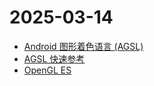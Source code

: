 # 2025-03-14

- [Android 图形着色语言 (AGSL) ](https://developer.android.com/develop/ui/views/graphics/agsl?hl=zh-cn)
- [AGSL 快速参考](https://developer.android.com/develop/ui/views/graphics/agsl/agsl-quick-reference?hl=zh-cn)
- [OpenGL ES](https://developer.android.com/develop/ui/views/graphics/opengl/about-opengl?hl=zh-cn)